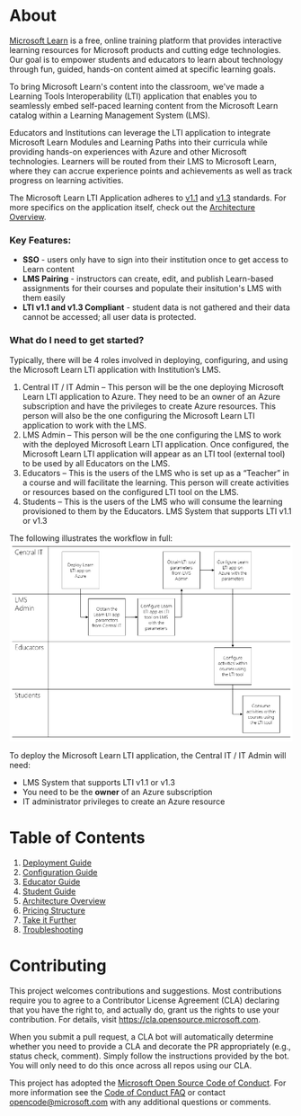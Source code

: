 # About

[Microsoft Learn](https://learn.microsoft.com/#/?WT.mc_id=learnlti-github-cxa) is a free, online training platform that provides interactive learning resources for Microsoft products and cutting edge technologies. Our goal is to empower students and educators to learn about technology through fun, guided, hands-on content aimed at specific learning goals. 

To bring Microsoft Learn's content into the classroom, we've made a Learning Tools Interoperability (LTI) application that enables you to seamlessly embed self-paced learning content from the Microsoft Learn catalog within a Learning Management System (LMS). 

Educators and Institutions can leverage the LTI application to integrate Microsoft Learn Modules and Learning Paths into their curricula while providing hands-on experiences with Azure and other Microsoft technologies. Learners will be routed from their LMS to Microsoft Learn, where they can accrue experience points and achievements as well as track progress on learning activities. 

The Microsoft Learn LTI Application adheres to [v1.1](https://www.imsglobal.org/specs/ltiv1p1) and [v1.3](http://www.imsglobal.org/spec/lti/v1p3/) standards. For more specifics on the application itself, check out the [Architecture Overview](https://github.com/microsoft/Learn-LTI/blob/main/ARCHITECTURE_OVERVIEW.md).

### Key Features: ###
* **SSO** - users only have to sign into their institution once to get access to Learn content 
* **LMS Pairing** - instructors can create, edit, and publish Learn-based assignments for their courses and populate their insitution's LMS with them easily
* **LTI v1.1 and v1.3 Compliant** - student data is not gathered and their data cannot be accessed; all user data is protected.

### What do I need to get started? ###
Typically, there will be 4 roles involved in deploying, configuring, and using the Microsoft Learn LTI application with Institution’s LMS. 

1. Central IT / IT Admin – This person will be the one deploying Microsoft Learn LTI application to Azure. They need to be an owner of an Azure subscription and have the privileges to create Azure resources. This person will also be the one configuring the Microsoft Learn LTI application to work with the LMS.
2. LMS Admin – This person will be the one configuring the LMS to work with the deployed Microsoft Learn LTI application. Once configured, the Microsoft Learn LTI application will appear as an LTI tool (external tool) to be used by all Educators on the LMS.
3. Educators – This is the users of the LMS who is set up as a “Teacher” in a course and will facilitate the learning. This person will create activities or resources based on the configured LTI tool on the LMS.
4. Students – This is the users of the LMS who will consume the learning provisioned to them by the Educators. LMS System that supports LTI v1.1 or v1.3

The following illustrates the workflow in full:
![Readme.1.png](./images/Readme.1.png)

To deploy the Microsoft Learn LTI application, the Central IT / IT Admin will need:

* LMS System that supports LTI v1.1 or v1.3
* You need to be the **owner** of an Azure subscription
* IT administrator privileges to create an Azure resource

# Table of Contents

1. [Deployment Guide](./DEPLOYMENT_GUIDE.md)
2. [Configuration Guide](./CONFIGURATION_GUIDE.md)
3. [Educator Guide](./USER_GUIDE.md)
4. [Student Guide](./STUDENT_GUIDE.md)
5. [Architecture Overview](./ARCHITECTURE_OVERVIEW.md)
6. [Pricing Structure](./PRICING_STRUCTURE.md)
7. [Take it Further](./TAKE_IT_FURTHER.md)
8. [Troubleshooting](./TROUBLESHOOTING.md)

# Contributing

This project welcomes contributions and suggestions.  Most contributions require you to agree to a
Contributor License Agreement (CLA) declaring that you have the right to, and actually do, grant us
the rights to use your contribution. For details, visit https://cla.opensource.microsoft.com.

When you submit a pull request, a CLA bot will automatically determine whether you need to provide
a CLA and decorate the PR appropriately (e.g., status check, comment). Simply follow the instructions
provided by the bot. You will only need to do this once across all repos using our CLA.

This project has adopted the [Microsoft Open Source Code of Conduct](https://opensource.microsoft.com/codeofconduct/?WT.mc_id=learnlti-github-cxa).
For more information see the [Code of Conduct FAQ](https://opensource.microsoft.com/codeofconduct/faq/?WT.mc_id=learnlti-github-cxa) or
contact [opencode@microsoft.com](mailto:opencode@microsoft.com) with any additional questions or comments.
